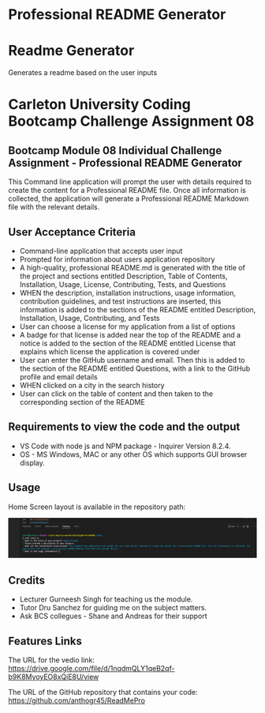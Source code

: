 # Professional README Generator


# Readme Generator
Generates a readme based on the user inputs

# Carleton University Coding Bootcamp Challenge Assignment 08

## Bootcamp Module 08 Individual Challenge Assignment - Professional README Generator

This Command line application will prompt the user with details required to create the content for a Professional README file. Once all information is collected, the application will generate a Professional README Markdown file with the relevant details.

## User Acceptance Criteria

* Command-line application that accepts user input
* Prompted for information about users application repository
* A high-quality, professional README.md is generated with the title of the project and sections entitled Description, Table of Contents, Installation, Usage, License, Contributing, Tests, and Questions
* WHEN the description, installation instructions, usage information, contribution guidelines, and test instructions are inserted, this information is added to the sections of the README entitled Description, Installation, Usage, Contributing, and Tests
*	User can choose a license for my application from a list of options
*	A badge for that license is added near the top of the README and a notice is added to the section of the README entitled License that explains which license the application is covered under
*	User can enter the GitHub username and email. Then this is added to the section of the README entitled Questions, with a link to the GitHub profile and email details
*	WHEN clicked on a city in the search history
*	User can click on the table of content and then taken to the corresponding section of the README

## Requirements to view the code and the output

- VS Code with node js and NPM package - Inquirer Version 8.2.4.
- OS - MS Windows, MAC or any other OS which supports GUI browser display.

## Usage

Home Screen layout is available in the repository path: 

![image info](./assets/Screenshot%202023-10-12%20125513.png)

## Credits

- Lecturer Gurneesh Singh for teaching us the module.
- Tutor Dru Sanchez for guiding me on the subject matters.
- Ask BCS collegues - Shane and Andreas for their support
  
## Features Links

The URL for the vedio link: https://drive.google.com/file/d/1nqdmQLY1qeB2qf-b9K8MyoyEO8xQiE8U/view  

The URL of the GitHub repository that contains your code: https://github.com/anthogr45/ReadMePro
